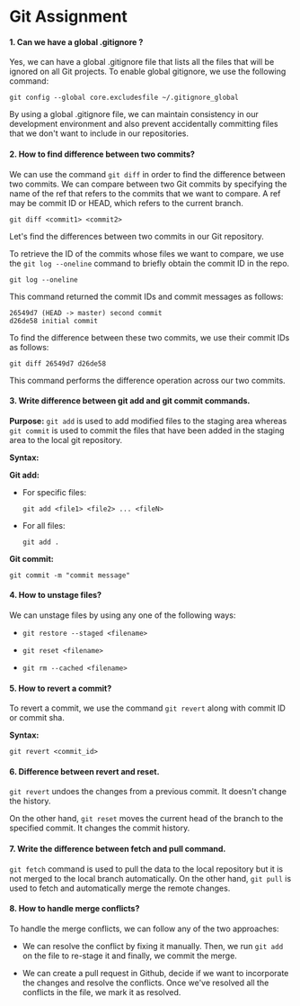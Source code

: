 # Git Assignment

#### 1. Can we have a global .gitignore ?

Yes, we can have a global .gitignore file that lists all the files that will be ignored on all Git projects. To enable global gitignore, we use the following command:

    git config --global core.excludesfile ~/.gitignore_global

By using a global .gitignore file, we can maintain consistency in our development environment and also prevent accidentally committing files that we don't want to include in our repositories.

#### 2. How to find difference between two commits?

We can use the command `git diff` in order to find the difference between two commits. We can compare between two Git commits by specifying the name of the ref that refers to the commits that we want to compare. A ref may be commit ID or HEAD, which refers to the current branch.

    git diff <commit1> <commit2>

Let's find the differences between two commits in our Git repository.

To retrieve the ID of the commits whose files we want to compare, we use the `git log --oneline` command to briefly obtain the commit ID in the repo.

    git log --oneline

This command returned the commit IDs and commit messages as follows:

    26549d7 (HEAD -> master) second commit
    d26de58 initial commit

To find the difference between these two commits, we use their commit IDs as follows:

    git diff 26549d7 d26de58

This command performs the difference operation across our two commits.

#### 3. Write difference between git add and git commit commands.

**Purpose:** `git add` is used to add modified files to the staging area whereas `git commit` is used to commit the files that have been added in the staging area to the local git repository.

**Syntax:**

**Git add:**

- For specific files:

      git add <file1> <file2> ... <fileN>

- For all files:

      git add .

**Git commit:**

    git commit -m "commit message"

#### 4. How to unstage files?

We can unstage files by using any one of the following ways:

-     git restore --staged <filename>

-     git reset <filename>

-     git rm --cached <filename>

#### 5. How to revert a commit?

To revert a commit, we use the command `git revert` along with commit ID or commit sha.

**Syntax:**

    git revert <commit_id>

#### 6. Difference between revert and reset.

`git revert` undoes the changes from a previous commit. It doesn't change the history.

On the other hand, `git reset` moves the current head of the branch to the specified commit. It changes the commit history.

#### 7. Write the difference between fetch and pull command.

`git fetch` command is used to pull the data to the local repository but it is not merged to the local branch automatically. On the other hand, `git pull` is used to fetch and automatically merge the remote changes.

#### 8. How to handle merge conflicts?

To handle the merge conflicts, we can follow any of the two approaches:

- We can resolve the conflict by fixing it manually. Then, we run `git add` on the file to re-stage it and finally, we commit the merge.

- We can create a pull request in Github, decide if we want to incorporate the changes and resolve the conflicts. Once we've resolved all the conflicts in the file, we mark it as resolved.
